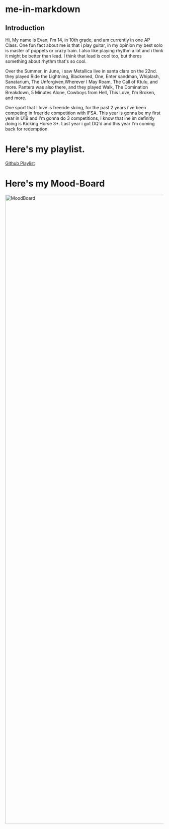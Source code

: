 # me-in-markdown

## Introduction

Hi, My name is Evan, I'm 14, in 10th grade, and am currently in one AP Class. One fun fact about me is that i play guitar, in my opinion my best solo is master of puppets or crazy train. I also like playing rhythm a lot and i think it might be better than lead. I think that lead is cool too, but theres something about rhythm that's so cool.

Over the Summer, in June, i saw Metallica live in santa clara on the 22nd. they played Ride the Lightning, Blackened, One, Enter sandman, Whiplash, Sanatarium, The Unforgiven,Wherever I May Roam, The Call of Ktulu, and more. Pantera was also there, and they played Walk, The Domination Breakdown, 5 Minutes Alone, Cowboys from Hell, This Love, I'm Broken, and more.

One sport that I love is freeride skiing, for the past 2 years i've been competing in freeride competition with IFSA. This year is gonna be my first year in U19 and I'm gonna do 3 competitions, I know that ine im definitly doing is Kicking Horse 3*. Last year i got DQ'd and this year I'm coming back for redemption.

# Here's my playlist.

[Github Playlist](https://open.spotify.com/playlist/4ibo8QRbJwaX0YiA4H5bpl?si=6ecc7041d71041b5&pt=5841cb249c788433140e2f650588f111)

# Here's my Mood-Board

<img width="1333" height="2000" alt="MoodBoard" src="https://github.com/user-attachments/assets/489341c5-8bcb-4f45-b0f2-3b4e6ee0ee36" />

